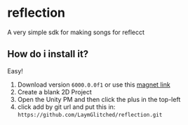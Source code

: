 # reflection
A very simple sdk for making songs for reflecct

## How do i install it?
Easy!
1. Download version `6000.0.0f1` or use this [magnet link](https://shorturl.at/ds4Qt)
2. Create a blank 2D Project
3. Open the Unity PM and then click the plus in the top-left
4. click add by git url and put this in: `https://github.com/LaymGlitched/reflection.git`
